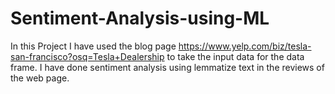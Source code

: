 # Sentiment-Analysis-using-ML
In this Project I have used the blog page https://www.yelp.com/biz/tesla-san-francisco?osq=Tesla+Dealership to take the input data for the data frame.
I have done sentiment analysis using lemmatize text in the reviews of the web page.
